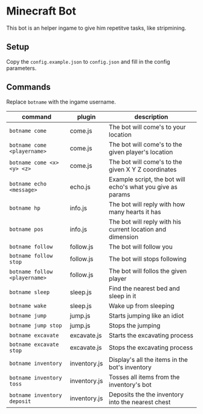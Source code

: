 # Minecraft Bot
This bot is an helper ingame to give him repetitve tasks, like stripmining.

## Setup
Copy the `config.example.json` to `config.json` and fill in the config parameters.

## Commands
Replace `botname` with the ingame username.

|command|plugin|description|
|---|---|---|
|`botname come`|come.js|The bot will come's to your location|
|`botname come <playername>`|come.js|The bot will come's to the given player's location|
|`botname come <x> <y> <z>`|come.js|The bot will come's to the given X Y Z coordinates|
|`botname echo <message>`|echo.js|Example script, the bot will echo's what you give as params|
|`botname hp`|info.js|The bot will reply with how many hearts it has|
|`botname pos`|info.js|The bot will reply with his current location and dimension|
|`botname follow`|follow.js|The bot will follow you|
|`botname follow stop`|follow.js|The bot will stops following|
|`botname follow <playername>`|follow.js|The bot will follos the given player|
|`botname sleep`|sleep.js|Find the nearest bed and sleep in it|
|`botname wake`|sleep.js|Wake up from sleeping|
|`botname jump`|jump.js|Starts jumping like an idiot|
|`botname jump stop`|jump.js|Stops the jumping|
|`botname excavate`|excavate.js|Starts the excavating process|
|`botname excavate stop`|excavate.js|Stops the excavating process|
|`botname inventory`|inventory.js|Display's all the items in the bot's inventory|
|`botname inventory toss`|inventory.js|Tosses all items from the inventory's bot|
|`botname inventory deposit`|inventory.js|Deposits the the inventory into the nearest chest|
